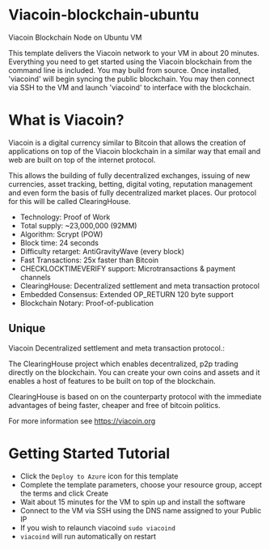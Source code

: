 # Viacoin-blockchain-ubuntu
Viacoin Blockchain Node on Ubuntu VM

This template delivers the Viacoin network to your VM in about 20 minutes.  Everything you need to get started using the Viacoin blockchain from the command line is included. 
You may build from source.  Once installed, 'viacoind' will begin syncing the public blockchain. 
You may then connect via SSH to the VM and launch 'viacoind' to interface with the blockchain.

# What is Viacoin?

Viacoin is a digital currency similar to Bitcoin that allows the creation of applications on top of the Viacoin blockchain 
in a similar way that email and web are built on top of the internet protocol.

This allows the building of fully decentralized exchanges, issuing of new currencies, asset tracking, betting, 
digital voting, reputation management and even form the basis of fully decentralized market places. Our protocol for this will be called ClearingHouse.

+ Technology: Proof of Work
+ Total supply: ~23,000,000 (92MM)
+ Algorithm: Scrypt (POW)
+ Block time: 24 seconds
+ Difficulty retarget: AntiGravityWave (every block)
+ Fast Transactions: 25x faster than Bitcoin
+ CHECKLOCKTIMEVERIFY support: Microtransactions & payment channels
+ ClearingHouse: Decentralized settlement and meta transaction protocol
+ Embedded Consensus: Extended OP_RETURN 120 byte support
+ Blockchain Notary: Proof-of-publication

## Unique

Viacoin Decentralized settlement and meta transaction protocol.:

The ClearingHouse project which enables decentralized, p2p trading directly on the blockchain. 
You can create your own coins and assets and it enables a host of features to be built on top of the blockchain.

ClearingHouse is based on on the counterparty protocol with the immediate advantages of being faster, cheaper and free of bitcoin politics.

For more information see https://viacoin.org

# Getting Started Tutorial 

* Click the `Deploy to Azure` icon for this template
* Complete the template parameters, choose your resource group, accept the terms and click Create
* Wait about 15 minutes for the VM to spin up and install the software
* Connect to the VM via SSH using the DNS name assigned to your Public IP
* If you wish to relaunch viacoind `sudo viacoind`
* `viacoind` will run automatically on restart
